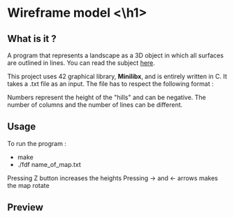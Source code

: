 <h1> Wireframe model <\h1>

<h2>What is it ? </h2>

A program that represents a landscape as a 3D object in which all surfaces are outlined in lines. You can read the subject [here](00_Projects/03_Graphic/fdf.pdf).

This project uses 42 graphical library, **Minilibx**, and is entirely written in C. It takes a .txt file as an input. The file has to respect the following format :

Numbers represent the height of the "hills" and can be negative. The number of columns and the number of lines can be different.

<h2>Usage</h2>

To run the program :
* make
* ./fdf name_of_map.txt

Pressing Z button increases the heights
Pressing -> and <- arrows makes the map rotate

<h2>Preview</h2>



